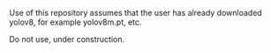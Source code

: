 Use of this repository assumes that the user has already downloaded yolov8, for example yolov8m.pt, etc.

Do not use, under construction.
